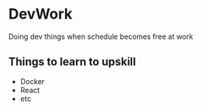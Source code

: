 # DevWork
Doing dev things when schedule becomes free at work

## Things to learn to upskill
- Docker
- React
- etc